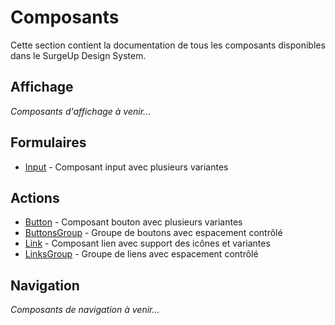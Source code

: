 # Composants

Cette section contient la documentation de tous les composants disponibles dans le SurgeUp Design System.

## Affichage

*Composants d'affichage à venir...*

## Formulaires

- [Input](/components/input) - Composant input avec plusieurs variantes

## Actions

- [Button](/components/button) - Composant bouton avec plusieurs variantes
- [ButtonsGroup](/components/buttonsgroup) - Groupe de boutons avec espacement contrôlé
- [Link](/components/link) - Composant lien avec support des icônes et variantes
- [LinksGroup](/components/linksgroup) - Groupe de liens avec espacement contrôlé

## Navigation

*Composants de navigation à venir...*
